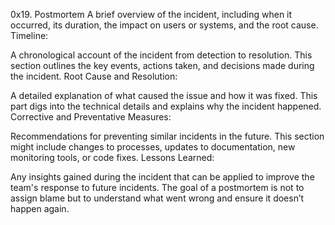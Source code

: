 0x19. Postmortem
A brief overview of the incident, including when it occurred, its duration, the impact on users or systems, and the root cause.
Timeline:

A chronological account of the incident from detection to resolution. This section outlines the key events, actions taken, and decisions made during the incident.
Root Cause and Resolution:

A detailed explanation of what caused the issue and how it was fixed. This part digs into the technical details and explains why the incident happened.
Corrective and Preventative Measures:

Recommendations for preventing similar incidents in the future. This section might include changes to processes, updates to documentation, new monitoring tools, or code fixes.
Lessons Learned:

Any insights gained during the incident that can be applied to improve the team's response to future incidents.
The goal of a postmortem is not to assign blame but to understand what went wrong and ensure it doesn’t happen again. 
